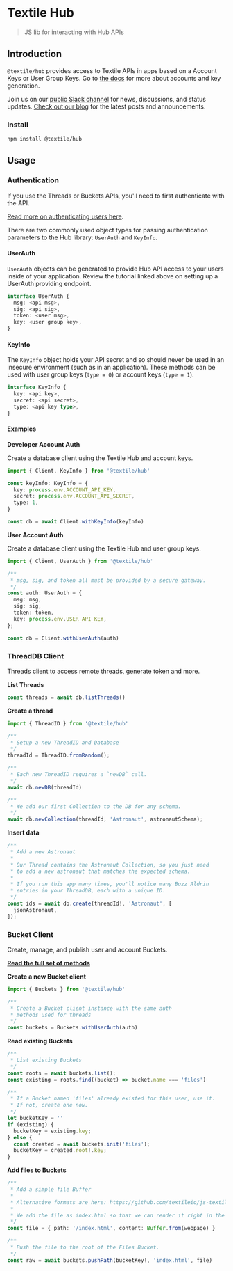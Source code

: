 Textile Hub
============

> JS lib for interacting with Hub APIs

## Introduction

`@textile/hub` provides access to Textile APIs in apps based on a Account Keys or User Group Keys. Go to [the docs](https://docs.textile.io/) for more about accounts and key generation.

Join us on our [public Slack channel](https://slack.textile.io/) for news, discussions, and status updates. [Check out our blog](https://blog.textile.io/) for the latest posts and announcements.

### Install

```bash
npm install @textile/hub
```

## Usage


### Authentication

If you use the Threads or Buckets APIs, you'll need to first authenticate with the API.

[Read more on authenticating users here](https://docs.textile.io/tutorials/hub/web-app/).

There are two commonly used object types for passing authentication parameters to the Hub library: `UserAuth` and `KeyInfo`.

#### UserAuth

`UserAuth` objects can be generated to provide Hub API access to your users inside of your application. Review the tutorial linked above on setting up a UserAuth providing endpoint.

```typescript
interface UserAuth {
  msg: <api msg>,
  sig: <api sig>,
  token: <user msg>,
  key: <user group key>,
}
```

#### KeyInfo

The `KeyInfo` object holds your API secret and so should never be used in an insecure environment (such as in an application). These methods can be used with user group keys (`type = 0`) or account keys (`type = 1`).

```typescript
interface KeyInfo {
  key: <api key>,
  secret: <api secret>,
  type: <api key type>,
}
```

#### Examples

**Developer Account Auth**

Create a database client using the Textile Hub and account keys.

```typescript
import { Client, KeyInfo } from '@textile/hub'

const keyInfo: KeyInfo = {
  key: process.env.ACCOUNT_API_KEY,
  secret: process.env.ACCOUNT_API_SECRET,
  type: 1,
}

const db = await Client.withKeyInfo(keyInfo)
```

**User Account Auth**

Create a database client using the Textile Hub and user group keys.

```typescript
import { Client, UserAuth } from '@textile/hub'

/**
 * msg, sig, and token all must be provided by a secure gateway.
 */
const auth: UserAuth = {
  msg: msg,
  sig: sig,
  token: token,
  key: process.env.USER_API_KEY,
};

const db = Client.withUserAuth(auth)
```

### ThreadDB Client

Threads client to access remote threads, generate token and more.

**List Threads**

```typescript
const threads = await db.listThreads()
```

**Create a thread**

```typescript
import { ThreadID } from '@textile/hub'

/**
 * Setup a new ThreadID and Database
 */
threadId = ThreadID.fromRandom();

/**
 * Each new ThreadID requires a `newDB` call.
 */
await db.newDB(threadId)

/**
 * We add our first Collection to the DB for any schema.
 */
await db.newCollection(threadId, 'Astronaut', astronautSchema);
```

**Insert data**

```typescript
/**
 * Add a new Astronaut
 * 
 * Our Thread contains the Astronaut Collection, so you just need
 * to add a new astronaut that matches the expected schema.
 * 
 * If you run this app many times, you'll notice many Buzz Aldrin
 * entries in your ThreadDB, each with a unique ID.
 */
const ids = await db.create(threadId!, 'Astronaut', [
  jsonAstronaut,
]);
```

### Bucket Client

Create, manage, and publish user and account Buckets.

**[Read the full set of methods](../classes/_textile_buckets.buckets-1.html)**

**Create a new Bucket client**

```typescript
import { Buckets } from '@textile/hub'

/**
 * Create a Bucket client instance with the same auth
 * methods used for threads
 */
const buckets = Buckets.withUserAuth(auth)
```

**Read existing Buckets**

```typescript
/**
 * List existing Buckets
 */
const roots = await buckets.list();
const existing = roots.find((bucket) => bucket.name === 'files')

/**
 * If a Bucket named 'files' already existed for this user, use it.
 * If not, create one now.
 */
let bucketKey = ''
if (existing) {
  bucketKey = existing.key;
} else {
  const created = await buckets.init('files');
  bucketKey = created.root!.key;
}
```

**Add files to Buckets**

```typescript
/**
 * Add a simple file Buffer
 * 
 * Alternative formats are here: https://github.com/textileio/js-textile/blob/master/src/normalize.ts#L14
 * 
 * We add the file as index.html so that we can render it right in the browser afterwards.
 */
const file = { path: '/index.html', content: Buffer.from(webpage) }

/**
 * Push the file to the root of the Files Bucket.
 */
const raw = await buckets.pushPath(bucketKey!, 'index.html', file)

```

